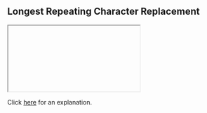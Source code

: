 ##  Longest Repeating Character Replacement 

<iframe></iframe>

Click [here](Explanation.md) for an explanation.

